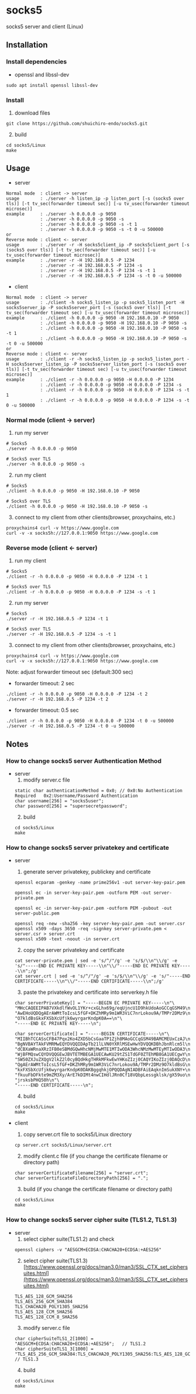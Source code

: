 # socks5

socks5 server and client (Linux)

## Installation
### Install dependencies
- openssl and libssl-dev
```
sudo apt install openssl libssl-dev
```

### Install
1. download files
```
git clone https://github.com/shuichiro-endo/socks5.git
```

2. build
```
cd socks5/Linux
make
```

## Usage
- server
```
Normal mode  : client -> server
usage        : ./server -h listen_ip -p listen_port [-s (socks5 over tls)] [-t tv_sec(forwarder timeout sec)] [-u tv_usec(forwarder timeout microsec)]
example      : ./server -h 0.0.0.0 -p 9050
             : ./server -h 0.0.0.0 -p 9050 -s
             : ./server -h 0.0.0.0 -p 9050 -s -t 1
             : ./server -h 0.0.0.0 -p 9050 -s -t 0 -u 500000
or
Reverse mode : client <- server
usage        : ./server -r -H socks5client_ip -P socks5client_port [-s (socks5 over tls)] [-t tv_sec(forwarder timeout sec)] [-u tv_usec(forwarder timeout microsec)]
example      : ./server -r -H 192.168.0.5 -P 1234
             : ./server -r -H 192.168.0.5 -P 1234 -s
             : ./server -r -H 192.168.0.5 -P 1234 -s -t 1
             : ./server -r -H 192.168.0.5 -P 1234 -s -t 0 -u 500000
```

- client
```
Normal mode  : client -> server
usage        : ./client -h socks5_listen_ip -p socks5_listen_port -H socks5server_ip -P socks5server_port [-s (socks5 over tls)] [-t tv_sec(forwarder timeout sec) [-u tv_usec(forwarder timeout microsec)]
example      : ./client -h 0.0.0.0 -p 9050 -H 192.168.0.10 -P 9050
             : ./client -h 0.0.0.0 -p 9050 -H 192.168.0.10 -P 9050 -s
             : ./client -h 0.0.0.0 -p 9050 -H 192.168.0.10 -P 9050 -s -t 1
             : ./client -h 0.0.0.0 -p 9050 -H 192.168.0.10 -P 9050 -s -t 0 -u 500000
or
Reverse mode : client <- server
usage        : ./client -r -h socks5_listen_ip -p socks5_listen_port -H socks5server_listen_ip -P socks5server_listen_port [-s (socks5 over tls)] [-t tv_sec(forwarder timeout sec) [-u tv_usec(forwarder timeout microsec)]
example      : ./client -r -h 0.0.0.0 -p 9050 -H 0.0.0.0 -P 1234
             : ./client -r -h 0.0.0.0 -p 9050 -H 0.0.0.0 -P 1234 -s
             : ./client -r -h 0.0.0.0 -p 9050 -H 0.0.0.0 -P 1234 -s -t 1
             : ./client -r -h 0.0.0.0 -p 9050 -H 0.0.0.0 -P 1234 -s -t 0 -u 500000
```

### Normal mode (client -> server)
1. run my server
```
# Socks5
./server -h 0.0.0.0 -p 9050

# Socks5 over TLS
./server -h 0.0.0.0 -p 9050 -s
```
2. run my client
```
# Socks5
./client -h 0.0.0.0 -p 9050 -H 192.168.0.10 -P 9050

# Socks5 over TLS
./client -h 0.0.0.0 -p 9050 -H 192.168.0.10 -P 9050 -s
```
3. connect to my client from other clients(browser, proxychains, etc.)
```
proxychains4 curl -v https://www.google.com
curl -v -x socks5h://127.0.0.1:9050 https://www.google.com
```

### Reverse mode (client <- server)
1. run my client
```
# Socks5
./client -r -h 0.0.0.0 -p 9050 -H 0.0.0.0 -P 1234 -t 1

# Socks5 over TLS
./client -r -h 0.0.0.0 -p 9050 -H 0.0.0.0 -P 1234 -s -t 1
```
2. run my server
```
# Socks5
./server -r -H 192.168.0.5 -P 1234 -t 1

# Socks5 over TLS
./server -r -H 192.168.0.5 -P 1234 -s -t 1
```
3. connect to my client from other clients(browser, proxychains, etc.)
```
proxychains4 curl -v https://www.google.com
curl -v -x socks5h://127.0.0.1:9050 https://www.google.com
```

Note: adjust forwarder timeout sec (default:300 sec)
- forwarder timeout: 2 sec
```
./client -r -h 0.0.0.0 -p 9050 -H 0.0.0.0 -P 1234 -t 2
./server -r -H 192.168.0.5 -P 1234 -t 2
```
- forwarder timeout: 0.5 sec
```
./client -r -h 0.0.0.0 -p 9050 -H 0.0.0.0 -P 1234 -t 0 -u 500000
./server -r -H 192.168.0.5 -P 1234 -t 0 -u 500000
```

## Notes
### How to change socks5 server Authentication Method
- server
    1. modify server.c file
    ```
    static char authenticationMethod = 0x0;	// 0x0:No Authentication Required	0x2:Username/Password Authentication
    char username[256] = "socks5user";
    char password[256] = "supersecretpassword";
    ```
    2. build
    ```
    cd socks5/Linux
    make
    ```

### How to change socks5 server privatekey and certificate
- server
    1. generate server privatekey, publickey and certificate
    ```
    openssl ecparam -genkey -name prime256v1 -out server-key-pair.pem
    
    openssl ec -in server-key-pair.pem -outform PEM -out server-private.pem
    
    openssl ec -in server-key-pair.pem -outform PEM -pubout -out server-public.pem
    
    openssl req -new -sha256 -key server-key-pair.pem -out server.csr
    openssl x509 -days 3650 -req -signkey server-private.pem < server.csr > server.crt
    openssl x509 -text -noout -in server.crt
    ```
    2. copy the server privatekey and certificate
    ```
    cat server-private.pem | sed -e 's/^/"/g' -e 's/$/\\n"\\/g' -e 's/"-----END EC PRIVATE KEY-----\\n"\\/"-----END EC PRIVATE KEY-----\\n";/g'
    cat server.crt | sed -e 's/^/"/g' -e 's/$/\\n"\\/g' -e 's/"-----END CERTIFICATE-----\\n"\\/"-----END CERTIFICATE-----\\n";/g'
    ```
    3. paste the privatekey and certificate into serverkey.h file
    ```
    char serverPrivateKey[] = "-----BEGIN EC PRIVATE KEY-----\n"\
    "MHcCAQEEIPAB7VXkdlfWvOL1YKr+cxGLhx69g/eqUjncU1D9hkUdoAoGCCqGSM49\n"\
    "AwEHoUQDQgAErAWMtToIcsL5fGF+DKZhMRy9m1WR3ViC7nrLokou9A/TMPr2DMz9\n"\
    "O7kldBsGkxFXSbXcUfjk6wyrgarKndpK0A==\n"\
    "-----END EC PRIVATE KEY-----\n";

    char serverCertificate[] = "-----BEGIN CERTIFICATE-----\n"\
    "MIIBhTCCASsCFB47Pqx2Ko4ZXD5bCsGaaTP1Zjh8MAoGCCqGSM49BAMCMEUxCzAJ\n"\
    "BgNVBAYTAkFVMRMwEQYDVQQIDApTb21lLVN0YXRlMSEwHwYDVQQKDBhJbnRlcm5l\n"\
    "dCBXaWRnaXRzIFB0eSBMdGQwHhcNMjMwMTE1MTIwODA3WhcNMzMwMTEyMTIwODA3\n"\
    "WjBFMQswCQYDVQQGEwJBVTETMBEGA1UECAwKU29tZS1TdGF0ZTEhMB8GA1UECgwY\n"\
    "SW50ZXJuZXQgV2lkZ2l0cyBQdHkgTHRkMFkwEwYHKoZIzj0CAQYIKoZIzj0DAQcD\n"\
    "QgAErAWMtToIcsL5fGF+DKZhMRy9m1WR3ViC7nrLokou9A/TMPr2DMz9O7kldBsG\n"\
    "kxFXSbXcUfjk6wyrgarKndpK0DAKBggqhkjOPQQDAgNIADBFAiEAqknImSukXNY+\n"\
    "fkuuFbDFkte9mZM3Xy/ArE7kDIMt4nwCIHdlJRn0Cf18VQbpLessgklsk/gX59uo\n"\
    "jrsksbPHQ50h\n"\
    "-----END CERTIFICATE-----\n";
    ```
    4. build
    ```
    cd socks5/Linux
    make
    ```

- client
    1. copy server.crt file to socks5/Linux directory
    ```
    cp server.crt socks5/Linux/server.crt
    ```
    2. modify client.c file (if you change the certificate filename or directory path)
    ```
    char serverCertificateFilename[256] = "server.crt";
    char serverCertificateFileDirectoryPath[256] = ".";
    ```
    3. build (if you change the certificate filename or directory path)
    ```
    cd socks5/Linux
    make
    ```

### How to change socks5 server cipher suite (TLS1.2, TLS1.3)
- server
    1. select cipher suite(TLS1.2) and check
    ```
    openssl ciphers -v "AESGCM+ECDSA:CHACHA20+ECDSA:+AES256"
    ```
    2. select cipher suite(TLS1.3) [https://www.openssl.org/docs/man3.0/man3/SSL_CTX_set_ciphersuites.html](https://www.openssl.org/docs/man3.0/man3/SSL_CTX_set_ciphersuites.html)
    ```
    TLS_AES_128_GCM_SHA256
    TLS_AES_256_GCM_SHA384
    TLS_CHACHA20_POLY1305_SHA256
    TLS_AES_128_CCM_SHA256
    TLS_AES_128_CCM_8_SHA256
    ```
    3. modify server.c file
    ```
    char cipherSuiteTLS1_2[1000] = "AESGCM+ECDSA:CHACHA20+ECDSA:+AES256";	// TLS1.2
    char cipherSuiteTLS1_3[1000] = "TLS_AES_256_GCM_SHA384:TLS_CHACHA20_POLY1305_SHA256:TLS_AES_128_GCM_SHA256";	// TLS1.3
    ```
    4. build
    ```
    cd socks5/Linux
    make
    ```

